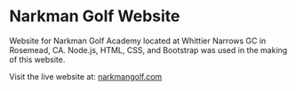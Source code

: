 # Narkman Golf Website
 Website for Narkman Golf Academy located at Whittier Narrows GC in Rosemead, CA.
 Node.js, HTML, CSS, and Bootstrap was used in the making of this website.

 Visit the live website at: [narkmangolf.com](https://narkmangolf.com/)
